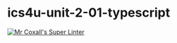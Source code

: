 # ics4u-unit-2-01-typescript

[![Mr Coxall's Super Linter](https://github.com/Huzaifa-Khalid-2/ics4u-unit1-02-typescript/workflows/Mr%20Coxall's%20Super%20Linter/badge.svg)](https://github.com/Huzaifa-Khalid-2/ics4u-unit1-02-typescript/actions/)
